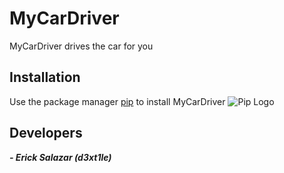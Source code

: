 # MyCarDriver

MyCarDriver drives the car for you

## Installation
Use the package manager [pip](https://pypi.org/project/pip/) to install MyCarDriver
![Pip Logo](https://pypi.org/static/images/logo-small.95de8436.svg)

## Developers
***- Erick Salazar (d3xt1le)***
